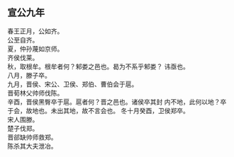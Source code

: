 ## 宣公九年

春王正月，公如齐。  
公至自齐。  
夏，仲孙蔑如京师。  
齐侯伐莱。  
秋，取根牟。根牟者何？邾娄之邑也。曷为不系乎邾娄？
讳亟也。  
八月，滕子卒。  
九月，晋侯、宋公、卫侯、郑伯、曹伯会于扈。  
晋荀林父帅师伐陈。  
辛酉，晋侯黑臀卒于扈。扈者何？晋之邑也。诸侯卒其封
内不地，此何以地？卒于会，故地也。未出其地，故不言会也。
冬十月癸酉，卫侯郑卒。  
宋人围滕。  
楚子伐郑。  
晋郤缺帅师救郑。  
陈杀其大夫泄冶。  

